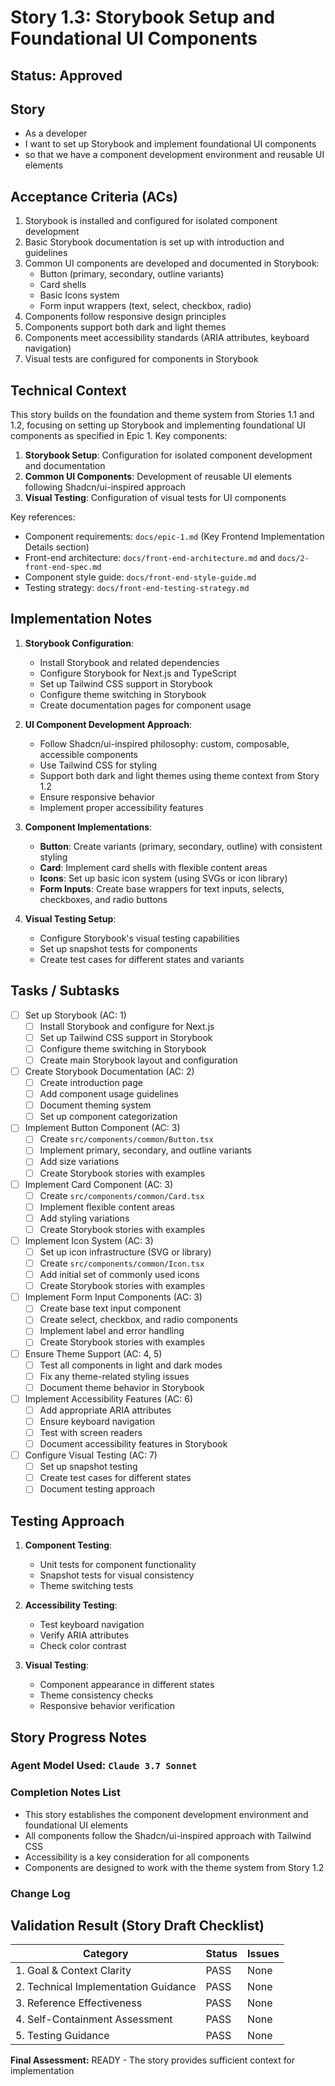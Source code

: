 # Story 1.3: Storybook Setup and Foundational UI Components

## Status: Approved

## Story

- As a developer
- I want to set up Storybook and implement foundational UI components
- so that we have a component development environment and reusable UI elements

## Acceptance Criteria (ACs)

1. Storybook is installed and configured for isolated component development
2. Basic Storybook documentation is set up with introduction and guidelines
3. Common UI components are developed and documented in Storybook:
   - Button (primary, secondary, outline variants)
   - Card shells
   - Basic Icons system
   - Form input wrappers (text, select, checkbox, radio)
4. Components follow responsive design principles
5. Components support both dark and light themes
6. Components meet accessibility standards (ARIA attributes, keyboard navigation)
7. Visual tests are configured for components in Storybook

## Technical Context

This story builds on the foundation and theme system from Stories 1.1 and 1.2, focusing on setting up Storybook and implementing foundational UI components as specified in Epic 1. Key components:

1. **Storybook Setup**: Configuration for isolated component development and documentation
2. **Common UI Components**: Development of reusable UI elements following Shadcn/ui-inspired approach
3. **Visual Testing**: Configuration of visual tests for UI components

Key references:
- Component requirements: `docs/epic-1.md` (Key Frontend Implementation Details section)
- Front-end architecture: `docs/front-end-architecture.md` and `docs/2-front-end-spec.md`
- Component style guide: `docs/front-end-style-guide.md`
- Testing strategy: `docs/front-end-testing-strategy.md`

## Implementation Notes

1. **Storybook Configuration**:
   - Install Storybook and related dependencies
   - Configure Storybook for Next.js and TypeScript
   - Set up Tailwind CSS support in Storybook
   - Configure theme switching in Storybook
   - Create documentation pages for component usage

2. **UI Component Development Approach**:
   - Follow Shadcn/ui-inspired philosophy: custom, composable, accessible components
   - Use Tailwind CSS for styling
   - Support both dark and light themes using theme context from Story 1.2
   - Ensure responsive behavior
   - Implement proper accessibility features

3. **Component Implementations**:
   - **Button**: Create variants (primary, secondary, outline) with consistent styling
   - **Card**: Implement card shells with flexible content areas
   - **Icons**: Set up basic icon system (using SVGs or icon library)
   - **Form Inputs**: Create base wrappers for text inputs, selects, checkboxes, and radio buttons

4. **Visual Testing Setup**:
   - Configure Storybook's visual testing capabilities
   - Set up snapshot tests for components
   - Create test cases for different states and variants

## Tasks / Subtasks

- [ ] Set up Storybook (AC: 1)
  - [ ] Install Storybook and configure for Next.js
  - [ ] Set up Tailwind CSS support in Storybook
  - [ ] Configure theme switching in Storybook
  - [ ] Create main Storybook layout and configuration

- [ ] Create Storybook Documentation (AC: 2)
  - [ ] Create introduction page
  - [ ] Add component usage guidelines
  - [ ] Document theming system
  - [ ] Set up component categorization

- [ ] Implement Button Component (AC: 3)
  - [ ] Create `src/components/common/Button.tsx`
  - [ ] Implement primary, secondary, and outline variants
  - [ ] Add size variations
  - [ ] Create Storybook stories with examples

- [ ] Implement Card Component (AC: 3)
  - [ ] Create `src/components/common/Card.tsx`
  - [ ] Implement flexible content areas
  - [ ] Add styling variations
  - [ ] Create Storybook stories with examples

- [ ] Implement Icon System (AC: 3)
  - [ ] Set up icon infrastructure (SVG or library)
  - [ ] Create `src/components/common/Icon.tsx`
  - [ ] Add initial set of commonly used icons
  - [ ] Create Storybook stories with examples

- [ ] Implement Form Input Components (AC: 3)
  - [ ] Create base text input component
  - [ ] Create select, checkbox, and radio components
  - [ ] Implement label and error handling
  - [ ] Create Storybook stories with examples

- [ ] Ensure Theme Support (AC: 4, 5)
  - [ ] Test all components in light and dark modes
  - [ ] Fix any theme-related styling issues
  - [ ] Document theme behavior in Storybook

- [ ] Implement Accessibility Features (AC: 6)
  - [ ] Add appropriate ARIA attributes
  - [ ] Ensure keyboard navigation
  - [ ] Test with screen readers
  - [ ] Document accessibility features in Storybook

- [ ] Configure Visual Testing (AC: 7)
  - [ ] Set up snapshot testing
  - [ ] Create test cases for different states
  - [ ] Document testing approach

## Testing Approach

1. **Component Testing**:
   - Unit tests for component functionality
   - Snapshot tests for visual consistency
   - Theme switching tests

2. **Accessibility Testing**:
   - Test keyboard navigation
   - Verify ARIA attributes
   - Check color contrast

3. **Visual Testing**:
   - Component appearance in different states
   - Theme consistency checks
   - Responsive behavior verification

## Story Progress Notes

### Agent Model Used: `Claude 3.7 Sonnet`

### Completion Notes List

- This story establishes the component development environment and foundational UI elements
- All components follow the Shadcn/ui-inspired approach with Tailwind CSS
- Accessibility is a key consideration for all components
- Components are designed to work with the theme system from Story 1.2

### Change Log

## Validation Result (Story Draft Checklist)

| Category                             | Status | Issues |
| ------------------------------------ | ------ | ------ |
| 1. Goal & Context Clarity            | PASS   | None   |
| 2. Technical Implementation Guidance | PASS   | None   |
| 3. Reference Effectiveness           | PASS   | None   |
| 4. Self-Containment Assessment       | PASS   | None   |
| 5. Testing Guidance                  | PASS   | None   |

**Final Assessment:** READY - The story provides sufficient context for implementation 